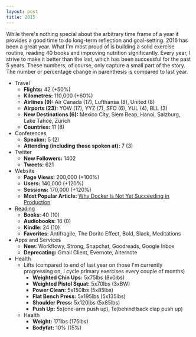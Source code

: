 ```yaml
---
layout: post
title: 2015
---
```


While there's nothing special about the arbitrary time frame of a year it
provides a good time to do long-term reflection and goal-setting. 2016 has been
a great year. What I'm most proud of is building a solid exercise routine,
reading 40 books and improving nutrition significantly. Every year, I strive to
make it better than the last, which has been successful for the past 5 years.
These numbers, of course, only capture a small part of the story.  The number or
percentage change in parenthesis is compared to last year.

+ Travel
  - **Flights:** 42 (+50%)
  - **Kilometres:** 110,000 (+60%)
  - **Airlines (9):** Air Canada (17), Lufthansa (8), United (8)
  - **Airports (23):** YOW (17), YYZ (7), SFO (6), YUL (4), BLL (3)
  - **New Destinations (6):** Mexico City, Siem Reap, Hanoi, Salzburg, Lake Tahoe, Zürich
  - **Countries:** 11 (8)
+ Conferences
  - **Speaker:** 5 (2)
  - **Attending (including those spoken at):** 7 (3)
+ Twitter
  - **New Followers:** 1402
  - **Tweets:** 621
+ Website
  - **Page Views:** 200,000 (+100%)
  - **Users:** 140,000 (+120%)
  - **Sessions:** 170,000 (+120%)
  - **Most Popular Article:** [Why Docker is Not Yet Succeeding in Production](http://sirupsen.com/production-docker/)
+ [Reading](https://www.goodreads.com/user/year_in_books/2015)
  - **Books**: 40 (10)
  - **Audiobooks**: 16 (0)
  - **Kindle**: 24 (10)
  - **Favorites**: Antifragile, The Dorito Effect, Bold, Slack, Meditations
+ Apps and Services
  - **New:** Workflowy, Strong, Snapchat, Goodreads, Google Inbox
  - **Deprecating:** Gmail Client, Evernote, Alternote
+ Health
  + Lifts (compared to end of last year on those I'm currently progressing on, I
    cycle primary exercises every couple of months)
    - **Weighted Chin Ups:** 5x75lbs (8x0lbs)
    - **Weighted Pistol Squat:** 5x70lbs (3xBW)
    - **Power Clean:** 5x150lbs (5x85lbs)
    - **Flat Bench Press:** 5x195lbs (5x135lbs)
    - **Shoulder Press:** 5x120lbs (5x85lbs)
    - **Push Up:** 5x(one-arm push up), 1x(behind back clap push up)
  + Health
    - **Weight:** 171lbs (175lbs)
    - **Bodyfat:** 10% (15%)
